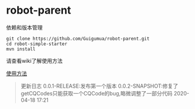# robot-parent

依赖和版本管理

```shell
git clone https://github.com/Guigumua/robot-parent.git
cd robot-simple-starter
mvn install
```

请查看wiki了解使用方法

[使用方法](https://github.com/Guigumua/robot-parent/wiki)

> 更新日志
> 0.0.1-RELEASE:发布第一个版本
> 0.0.2-SNAPSHOT:修复了getCQCodes只能获取一个CQCode的bug,略微调整了一部分代码 2020-04-18 17:21